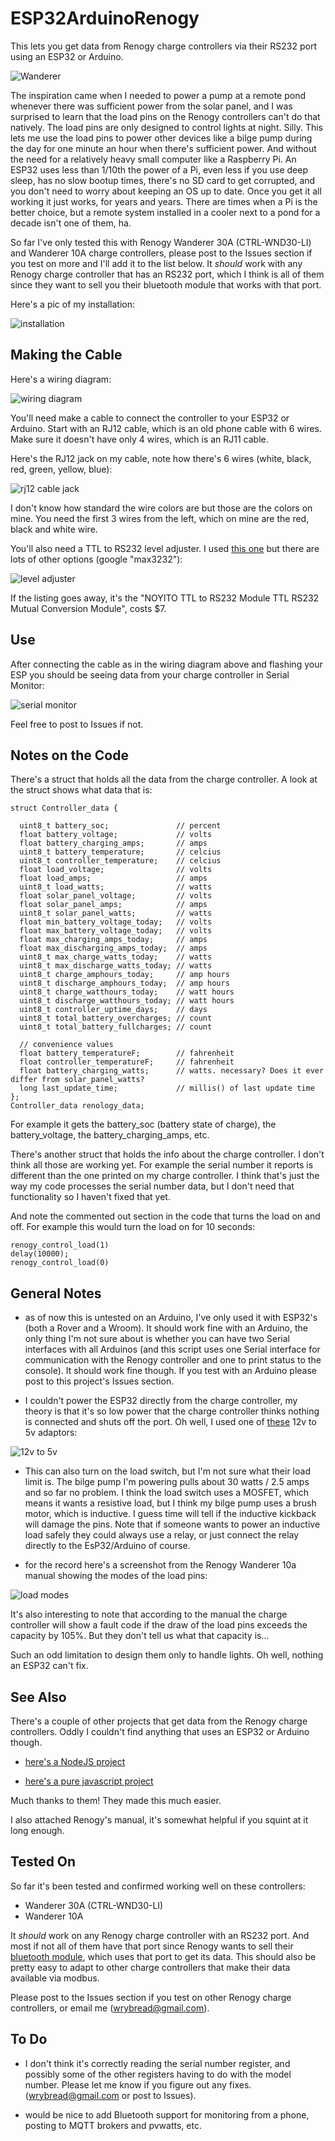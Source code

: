 # ESP32ArduinoRenogy

This lets you get data from Renogy charge controllers via their RS232 port using an ESP32 or Arduino. 

![Wanderer](https://sinkingsensation.com/stuff/renogy/wanderer.jpg)

The inspiration came when I needed to power a pump at a remote pond whenever there was sufficient power from the solar panel, and I was surprised to learn that the load pins on the Renogy controllers can't do that natively. The load pins are only designed to control lights at night. Silly. This lets me use the load pins to power other devices like a bilge pump during the day for one minute an hour when there's sufficient power. And without the need for a relatively heavy small computer like a Raspberry Pi. An ESP32 uses less than 1/10th the power of a Pi, even less if you use deep sleep, has no slow bootup times, there's no SD card to get corrupted, and you don't need to worry about keeping an OS up to date. Once you get it all working it just works, for years and years. There are times when a Pi is the better choice, but a remote system installed in a cooler next to a pond for a decade isn't one of them, ha.

So far I've only tested this with Renogy Wanderer 30A (CTRL-WND30-LI) and Wanderer 10A charge controllers, please post to the Issues section if you test on more and I'll add it to the list below. It *should* work with any Renogy charge controller that has an RS232 port, which I think is all of them since they want to sell you their bluetooth module that works with that port.

Here's a pic of my installation:

![installation](https://sinkingsensation.com/stuff/renogy/box.jpg)

## Making the Cable

Here's a wiring diagram:

![wiring diagram](https://sinkingsensation.com/stuff/renogy/wiring.png)

You'll need make a cable to connect the controller to your ESP32 or Arduino. Start with an RJ12 cable, which is an old phone cable with 6 wires. Make sure it doesn't have only 4 wires, which is an RJ11 cable.

Here's the RJ12 jack on my cable, note how there's 6 wires (white, black, red, green, yellow, blue):

![rj12 cable jack](https://sinkingsensation.com/stuff/renogy/jack.jpg)

I don't know how standard the wire colors are but those are the colors on mine. You need the first 3 wires from the left, which on mine are the red, black and white wire.

You'll also need a TTL to RS232 level adjuster. I used [this one](https://www.amazon.com/dp/B07BJJ3TZR) but there are lots of other options (google "max3232"):

![level adjuster](https://sinkingsensation.com/stuff/renogy/converter.jpg)

If the listing goes away, it's the "NOYITO TTL to RS232 Module TTL RS232 Mutual Conversion Module", costs $7.

## Use

After connecting the cable as in the wiring diagram above and flashing your ESP you should be seeing data from your charge controller in Serial Monitor:

![serial monitor](https://sinkingsensation.com/stuff/renogy/serial_monitor.jpg)

Feel free to post to Issues if not.

## Notes on the Code

There's a struct that holds all the data from the charge controller. A look at the struct shows what data that is:

```
struct Controller_data {
  
  uint8_t battery_soc;               // percent
  float battery_voltage;             // volts
  float battery_charging_amps;       // amps
  uint8_t battery_temperature;       // celcius
  uint8_t controller_temperature;    // celcius
  float load_voltage;                // volts
  float load_amps;                   // amps
  uint8_t load_watts;                // watts
  float solar_panel_voltage;         // volts
  float solar_panel_amps;            // amps
  uint8_t solar_panel_watts;         // watts
  float min_battery_voltage_today;   // volts
  float max_battery_voltage_today;   // volts
  float max_charging_amps_today;     // amps
  float max_discharging_amps_today;  // amps
  uint8_t max_charge_watts_today;    // watts
  uint8_t max_discharge_watts_today; // watts
  uint8_t charge_amphours_today;     // amp hours
  uint8_t discharge_amphours_today;  // amp hours
  uint8_t charge_watthours_today;    // watt hours
  uint8_t discharge_watthours_today; // watt hours
  uint8_t controller_uptime_days;    // days
  uint8_t total_battery_overcharges; // count
  uint8_t total_battery_fullcharges; // count

  // convenience values
  float battery_temperatureF;        // fahrenheit
  float controller_temperatureF;     // fahrenheit
  float battery_charging_watts;      // watts. necessary? Does it ever differ from solar_panel_watts?
  long last_update_time;             // millis() of last update time
};
Controller_data renology_data;
```

For example it gets the battery_soc (battery state of charge), the battery_voltage, the battery_charging_amps, etc.

There's another struct that holds the info about the charge controller. I don't think all those are working yet. For example the serial number it reports is different than the one printed on my charge controller. I think that's just the way my code processes the serial number data, but I don't need that functionality so I haven't fixed that yet. 

And note the commented out section in the code that turns the load on and off. For example this would turn the load on for 10 seconds:

```
renogy_control_load(1)
delay(10000);
renogy_control_load(0)
```


## General Notes

- as of now this is untested on an Arduino, I've only used it with ESP32's (both a Rover and a Wroom). It should work fine with an Arduino, the only thing I'm not sure about is whether you can have two Serial interfaces with all Arduinos (and this script uses one Serial interface for communication with the Renogy controller and one to print status to the console). It should work fine though. If you test with an Arduino please post to this project's Issues section.

- I couldn't power the ESP32 directly from the charge controller, my theory is that it's so low power that the charge controller thinks nothing is connected and shuts off the port. Oh well, I used one of [these](https://www.amazon.com/gp/product/B08H89LTP5) 12v to 5v adaptors:

![12v to 5v](https://sinkingsensation.com/stuff/renogy/12v_to_5v.jpg)

- This can also turn on the load switch, but I'm not sure what their load limit is. The bilge pump I'm powering pulls about 30 watts / 2.5 amps and so far no problem. I think the load switch uses a MOSFET, which means it wants a resistive load, but I think my bilge pump uses a brush motor, which is inductive. I guess time will tell if the inductive kickback will damage the pins. Note that if someone wants to power an inductive load safely they could always use a relay, or just connect the relay directly to the EsP32/Arduino of course.

- for the record here's a screenshot from the Renogy Wanderer 10a manual showing the modes of the load pins:

![load modes](https://sinkingsensation.com/stuff/renogy/load_modes.jpg)

It's also interesting to note that according to the manual the charge controller will show a fault code if the draw of the load pins exceeds the capacity by 105%. But they don't tell us what that capacity is...

Such an odd limitation to design them only to handle lights. Oh well, nothing an ESP32 can't fix.

## See Also

There's a couple of other projects that get data from the Renogy charge controllers. Oddly I couldn't find anything that uses an ESP32 or Arduino though.

- [here's a NodeJS project](https://github.com/mickwheelz/NodeRenogy)

- [here's a pure javascript project](https://github.com/menloparkinnovation/renogy-rover)

Much thanks to them! They made this much easier.

I also attached Renogy's manual, it's somewhat helpful if you squint at it long enough.

## Tested On

So far it's been tested and confirmed working well on these controllers:

- Wanderer 30A (CTRL-WND30-LI)
- Wanderer 10A

It *should* work on any Renogy charge controller with an RS232 port. And most if not all of them have that port since Renogy wants to sell their [bluetooth module](https://www.renogy.com/bt-2-bluetooth-module/), which uses that port to get its data. This should also be pretty easy to adapt to other charge controllers that make their data available via modbus.
 
Please post to the Issues section if you test on other Renogy charge controllers, or email me (wrybread@gmail.com). 

## To Do

- I don't think it's correctly reading the serial number register, and possibly some of the other registers having to do with the model number. Please let me know if you figure out any fixes. (wrybread@gmail.com or post to Issues).

- would be nice to add Bluetooth support for monitoring from a phone, posting to MQTT brokers and pvwatts, etc.











